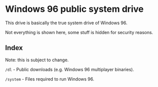 # Windows 96 public system drive

This drive is basically the true system drive of Windows 96.

Not everything is shown here, some stuff is hidden for security reasons.

## Index
Note: this is subject to change.

 `/dl` - Public downloads (e.g. Windows 96 multiplayer binaries).

 `/system` - Files required to run Windows 96.